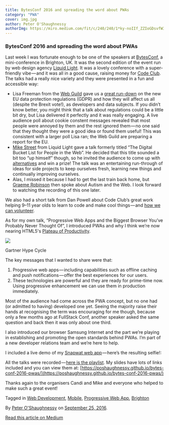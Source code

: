 ```yaml
---
title: BytesConf 2016 and spreading the word about PWAs
category: "PWA"
cover: img.jpg
author: Peter O'Shaughnessy
authorImg: https://miro.medium.com/fit/c/240/240/1*ky-noIIf_ZZIoGDsvfW3AA.jpeg
---
```


### BytesConf 2016 and spreading the word about PWAs

Last week I was fortunate enough to be one of the speakers at [BytesConf](http://www.bytesconf.co.uk/), a mini-conference in Brighton, UK. It was the second edition of the event run by web design agency [Liquid Light](https://www.liquidlight.co.uk/). It was a lovely conference with a super-friendly vibe — and it was all in a good cause, raising money for [Code Club](https://www.codeclub.org.uk/). The talks had a really nice variety and they were presented in a fun and accessible way:

*   Lisa Freeman from the [Web Guild](http://www.thewebguild.org/) gave us a [great run-down](https://www.thewebguild.org/news/regulation-and-privacy-what-might-be-coming) on the new EU data protection regulations (GDPR) and how they will affect us all (despite the Brexit vote!), as developers and data subjects. If you didn’t know better, you might think that a talk about regulations could be a little bit dry, but Lisa delivered it perfectly and it was really engaging. A live audience poll about cookie constent messages revealed that most people were annoyed by them and the rest ignored them — no one said that they thought they were a good idea or found them useful! This was consistent with a larger poll Lisa ran; the Web Guild are preparing a report for the EU.
*   [Mike Street](https://twitter.com/mikestreety) from Liquid Light gave a talk formerly titled “The Digital Bucket List for People in the Web”. He decided that this title sounded a bit too “up himself” though, so he invited the audience to come up with [alternatives](https://twitter.com/hashtag/mikeswankytalktitle?src=hash) and win a prize! The talk was an entertaining run-through of ideas for side projects to keep ourselves fresh, learning new things and continually improving ourselves.
*   Alas, I missed it because I had to get the last train back home, but [Graeme Robinson](https://twitter.com/grobiwebdesign) then spoke about Autism and the Web. I look forward to watching the recording of this one later.

We also had a short talk from Dan Powell about Code Club’s great work helping 9–11 year olds to learn to code and make cool things — and [how we can volunteer](https://www.codeclub.org.uk/start-a-club/volunteers).

As for my own talk, “Progressive Web Apps and the Biggest Browser You’ve Probably Never Thought Of”, I introduced PWAs and why I think we’re now nearing HTML5's [Plateau of Productivity](https://en.wikipedia.org/wiki/Hype_cycle#Five_phases).

![](https://cdn-images-1.medium.com/max/800/1*Z0w3jDJg7oVTRwmmEYTBpw.png)

Gartner Hype Cycle

The key messages that I wanted to share were that:

1.  Progressive web apps — including capabilities such as offline caching and push notifications — offer the best experiences for our users.
2.  These technologies are powerful and they are ready for prime-time now. Using progressive enhancement we can use them in production immediately.

Most of the audience had come across the PWA concept, but no one had (or admitted to having) developed one yet. Seeing the majority raise their hands at recognising the term was encouraging for me though, because only a few months ago at FullStack Conf, another speaker asked the same question and back then it was only about one third.

I also introduced our browser Samsung Internet and the part we’re playing in establishing and promoting the open standards behind PWAs. I’m part of a new developer relations team and we’re here to help.

I included a live demo of my [Snapwat web app](https://medium.com/samsung-internet-dev/things-i-learned-making-a-progressive-web-app-for-super-selfies-49e76d154e4f) — here’s the resulting selfie!:

All the talks were recorded — [here is the playlist](https://www.youtube.com/watch?v=M8yuVXJUMN8&list=PLPs419gH1FQJXk8q13pTMin4GLICfqz5z). My slides have lots of links included and you can view them at: [https://poshaughnessy.github.io/bytes-conf-2016-pwas/](https://poshaughnessy.github.io/bytes-conf-2016-pwas/)

Thanks again to the organisers Candi and Mike and everyone who helped to make such a great event!

Tagged in [Web Development](https://medium.com/tag/web-development), [Mobile](https://medium.com/tag/mobile), [Progressive Web App](https://medium.com/tag/progressive-web-app), [Brighton](https://medium.com/tag/brighton)

By [Peter O'Shaughnessy](https://medium.com/@poshaughnessy) on [September 25, 2016](https://medium.com/p/30fe821050d3).

[Read this article on Medium](https://medium.com/@poshaughnessy/bytesconf-2016-the-word-about-pwas-is-spreading-30fe821050d3)
